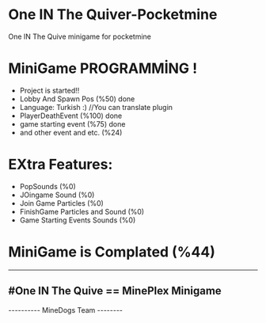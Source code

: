 # One IN The Quiver-Pocketmine
One IN The Quive minigame for pocketmine
 
# MiniGame PROGRAMMİNG !
- Project is started!!
- Lobby And Spawn Pos (%50) done
- Language: Turkish :) //You can translate plugin
- PlayerDeathEvent (%100) done
- game starting event (%75) done
- and other event and etc. (%24)

# EXtra Features:
- PopSounds (%0)
- JOingame Sound (%0)
- Join Game Particles (%0)
- FinishGame Particles and Sound (%0)
- Game Starting Events Sounds (%0)

# MiniGame is Complated (%44)

---------------------------------------------
  #One IN The Quive == MinePlex Minigame
---------------------------------------------
 ---------- MineDogs Team --------
